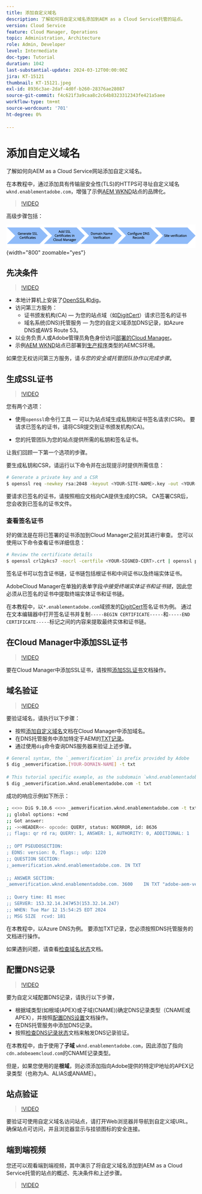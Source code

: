 ```yaml
---
title: 添加自定义域名
description: 了解如何将自定义域名添加到AEM as a Cloud Service托管的站点。
version: Cloud Service
feature: Cloud Manager, Operations
topic: Administration, Architecture
role: Admin, Developer
level: Intermediate
doc-type: Tutorial
duration: 1042
last-substantial-update: 2024-03-12T00:00:00Z
jira: KT-15121
thumbnail: KT-15121.jpeg
exl-id: 8936c3ae-2daf-4d0f-b260-28376ae28087
source-git-commit: f4c621f3a9caa8c2c64b8323312343fe421a5aee
workflow-type: tm+mt
source-wordcount: '701'
ht-degree: 0%

---
```


# 添加自定义域名

了解如何向AEM as a Cloud Service网站添加自定义域名。

在本教程中，通过添加具有传输层安全性(TLS)的HTTPS可寻址自定义域名`wknd.enablementadobe.com`，增强了示例[AEM WKND](https://github.com/adobe/aem-guides-wknd)站点的品牌化。

>[!VIDEO](https://video.tv.adobe.com/v/3427903?quality=12&learn=on)

高级步骤包括：

![高自定义域名](./assets/add-custom-domain-name-steps.png){width="800" zoomable="yes"}

## 先决条件

>[!VIDEO](https://video.tv.adobe.com/v/3427909?quality=12&learn=on)

- 本地计算机上安装了[OpenSSL](https://www.openssl.org/)和[dig](https://www.isc.org/blogs/dns-checker/)。
- 访问第三方服务：
   - 证书颁发机构(CA) — 为您的站点域（如[DigitCert](https://www.digicert.com/)）请求已签名的证书
   - 域名系统(DNS)托管服务 — 为您的自定义域添加DNS记录，如Azure DNS或AWS Route 53。
- 以业务负责人或Adobe管理员角色身份访问[部署的Cloud Manager](https://my.cloudmanager.adobe.com/)。
- 示例[AEM WKND](https://github.com/adobe/aem-guides-wknd)站点已部署到[生产程序](https://experienceleague.adobe.com/en/docs/experience-manager-cloud-service/content/implementing/using-cloud-manager/programs/introduction-production-programs)类型的AEMCS环境。

如果您无权访问第三方服务，请&#x200B;_与您的安全或托管团队协作以完成步骤_。

## 生成SSL证书

>[!VIDEO](https://video.tv.adobe.com/v/3427908?quality=12&learn=on)

您有两个选项：

- 使用`openssl`命令行工具 — 可以为站点域生成私钥和证书签名请求(CSR)。 要请求已签名的证书，请将CSR提交到证书颁发机构(CA)。

- 您的托管团队为您的站点提供所需的私钥和签名证书。

让我们回顾一下第一个选项的步骤。

要生成私钥和CSR，请运行以下命令并在出现提示时提供所需信息：

```bash
# Generate a private key and a CSR
$ openssl req -newkey rsa:2048 -keyout <YOUR-SITE-NAME>.key -out <YOUR-SITE-NAME>.csr -nodes
```

要请求已签名的证书，请按照相应文档向CA提供生成的CSR。 CA签署CSR后，您会收到已签名的证书文件。

### 查看签名证书

好的做法是在将已签署的证书添加到Cloud Manager之前对其进行审查。 您可以使用以下命令查看证书详细信息：

```bash
# Review the certificate details
$ openssl crl2pkcs7 -nocrl -certfile <YOUR-SIGNED-CERT>.crt | openssl pkcs7 -print_certs -noout
```

签名证书可以包含证书链，证书链包括根证书和中间证书以及终端实体证书。

AdobeCloud Manager在单独的表单字段&#x200B;_中接受终端实体证书和证书链_，因此您必须从已签名的证书中提取终端实体证书和证书链。

在本教程中，以`*.enablementadobe.com`域颁发的[DigitCert](https://www.digicert.com/)签名证书为例。 通过在文本编辑器中打开签名证书并复制`-----BEGIN CERTIFICATE-----`和`-----END CERTIFICATE-----`标记之间的内容来提取最终实体和证书链。

## 在Cloud Manager中添加SSL证书

>[!VIDEO](https://video.tv.adobe.com/v/3427906?quality=12&learn=on)

要在Cloud Manager中添加SSL证书，请按照[添加SSL证书](https://experienceleague.adobe.com/en/docs/experience-manager-cloud-service/content/implementing/using-cloud-manager/manage-ssl-certificates/add-ssl-certificate)文档操作。

## 域名验证

>[!VIDEO](https://video.tv.adobe.com/v/3427905?quality=12&learn=on)

要验证域名，请执行以下步骤：

- 按照[添加自定义域名](https://experienceleague.adobe.com/zh-hans/docs/experience-manager-cloud-service/content/implementing/using-cloud-manager/custom-domain-names/add-custom-domain-name)文档在Cloud Manager中添加域名。
- 在DNS托管服务中添加特定于AEM的[TXT记录](https://experienceleague.adobe.com/en/docs/experience-manager-cloud-service/content/implementing/using-cloud-manager/custom-domain-names/add-text-record)。
- 通过使用`dig`命令查询DNS服务器来验证上述步骤。

```bash
# General syntax, the `_aemverification` is prefix provided by Adobe
$ dig _aemverification.[YOUR-DOMAIN-NAME] -t txt

# This tutorial specific example, as the subdomain `wknd.enablementadobe.com` is used
$ dig _aemverification.wknd.enablementadobe.com -t txt
```

成功的响应示例如下所示：

```bash
; <<>> DiG 9.10.6 <<>> _aemverification.wknd.enablementadobe.com -t txt
;; global options: +cmd
;; Got answer:
;; ->>HEADER<<- opcode: QUERY, status: NOERROR, id: 8636
;; flags: qr rd ra; QUERY: 1, ANSWER: 1, AUTHORITY: 0, ADDITIONAL: 1

;; OPT PSEUDOSECTION:
; EDNS: version: 0, flags:; udp: 1220
;; QUESTION SECTION:
;_aemverification.wknd.enablementadobe.com. IN TXT

;; ANSWER SECTION:
_aemverification.wknd.enablementadobe.com. 3600    IN TXT "adobe-aem-verification=wknd.enablementadobe.com/105881/991000/bef0e843-9280-4385-9984-357ed9a4217b"

;; Query time: 81 msec
;; SERVER: 153.32.14.247#53(153.32.14.247)
;; WHEN: Tue Mar 12 15:54:25 EDT 2024
;; MSG SIZE  rcvd: 181
```

在本教程中，以Azure DNS为例。 要添加TXT记录，您必须按照DNS托管服务的文档进行操作。

如果遇到问题，请查看[检查域名状态](https://experienceleague.adobe.com/en/docs/experience-manager-cloud-service/content/implementing/using-cloud-manager/custom-domain-names/check-domain-name-status)文档。

## 配置DNS记录

>[!VIDEO](https://video.tv.adobe.com/v/3427907?quality=12&learn=on)

要为自定义域配置DNS记录，请执行以下步骤，

- 根据域类型(如根域(APEX)或子域(CNAME))确定DNS记录类型（CNAME或APEX），并按照[配置DNS设置](https://experienceleague.adobe.com/en/docs/experience-manager-cloud-service/content/implementing/using-cloud-manager/custom-domain-names/configure-dns-settings)文档操作。
- 在DNS托管服务中添加DNS记录。
- 按照[检查DNS记录状态](https://experienceleague.adobe.com/en/docs/experience-manager-cloud-service/content/implementing/using-cloud-manager/custom-domain-names/check-dns-record-status)文档来触发DNS记录验证。

在本教程中，由于使用了&#x200B;**子域** `wknd.enablementadobe.com`，因此添加了指向`cdn.adobeaemcloud.com`的CNAME记录类型。

但是，如果您使用的是&#x200B;**根域**，则必须添加指向Adobe提供的特定IP地址的APEX记录类型（也称为A、ALIAS或ANAME）。

## 站点验证

>[!VIDEO](https://video.tv.adobe.com/v/3427904?quality=12&learn=on)

要验证可使用自定义域名访问站点，请打开Web浏览器并导航到自定义域URL。 确保站点可访问，并且浏览器显示与挂锁图标的安全连接。

## 端到端视频

您还可以观看端到端视频，其中演示了将自定义域名添加到AEM as a Cloud Service托管的站点的概述、先决条件和上述步骤。

>[!VIDEO](https://video.tv.adobe.com/v/3427817?quality=12&learn=on)
